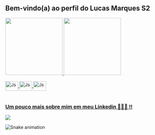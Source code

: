 ## Bem-vindo(a) ao perfil do Lucas Marques S2 

 <div>
   <a href="https://github.com/Lucas-MaDeOliveira">
   <img height="180em" src="https://github-readme-stats.vercel.app/api?username=Lucas-MaDeOliveira&show_icons=true&theme=tokyonight&include_all_commits=true&count_private=true"/>
   <img height="180em" src="https://github-readme-stats.vercel.app/api/top-langs/?username=Lucas-MaDeOliveira&layout=compact&langs_count=6&theme=tokyonight"/>

</div>
<div style="display: inline_block"><br>
  <img align="center" alt="Js" height="30" width="40" src="https://cdn.jsdelivr.net/gh/devicons/devicon/icons/c/c-original.svg" />
  <img align="center" alt="Js" height="30" width="40" src="https://cdn.jsdelivr.net/gh/devicons/devicon/icons/html5/html5-original-wordmark.svg" />          
 <img align="center" alt="Js" height="30" width="40" src="https://cdn.jsdelivr.net/gh/devicons/devicon/icons/css3/css3-original-wordmark.svg" />
 </div>
 
 <br>
 
  ### Um pouco mais sobre mim em meu Linkedin 🧑‍💻🤓 !!
 
<div> 
  <a href="https://www.linkedin.com/in/lucas-marques-501965210/" target="_blank"><img src="https://img.shields.io/badge/-LinkedIn-%230077B5?style=for-the-badge&logo=linkedin&logoColor=white" target="_blank"></a> 
 
  ![Snake animation](https://github.com/Lucas-MaDeOliveira/Lucas-MaDeOliveira/blob/output/github-contribution-grid-snake.svg)

</div>
